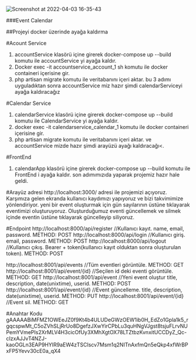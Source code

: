 ![Screenshot at 2022-04-03 16-35-43](https://user-images.githubusercontent.com/56533891/161439106-aa6e0321-cb04-4344-a906-8095146325de.png)

###Event Calendar

##Projeyi docker üzerinde ayağa kaldırma

#Acount Service
1. accountService klasörü içine girerek docker-compose up --build komutu ile accountService yi ayağa kaldır.
2. Docker exec -it accountservice_account_1 sh komutu ile docker containeri içerisine gir.
3. php artisan migrate komutu ile veritabanını içeri aktar.
bu 3 adımı uyguladıktan sonra accountService miz hazır şimdi calendarServiceyi ayağa kaldıracağız

#Calendar Service
1. calendarService klasörü içine girerek docker-compose up --build komutu ile CalendarService yi ayağa kaldır.
2. docker exec -it calendarservice_calendar_1 komutu ile docker containeri içerisine gir.
3. php artisan migrate komutu ile veritabanını içeri aktar.
ve accountService mizde hazır şimdi arayüzü ayağı kaldıracağı<.

#FrontEnd
1. calendarApp klasörü içine girerek docker-compose up --build komutu ile FrontEnd i ayağa kaldır.
son adımımızıda yaparak projemiz hazır hale geldi.

#Arayüz adresi
http://localhost:3000/ adresi ile projemizi açıyoruz. Karşımıza gelen ekranda kullanıcı kaydımızı yapıyoruz ve bizi takvimimize yönlendiriyor.
yeni bir event oluşturmak için gün sayılarının üstüne tıklayarak eventimizi oluşturuyoruz. Oluşturduğumuz eventi güncellemek ve silmek içinde eventin üstüne tıklayarak güncelleyip siliyoruz.

#Endpoint
http://localhost:8000/api/register
//Kullanıcı kayıt. name, email, password. METHOD: POST
http://localhost:8000/api/login
//Kullanıcı giriş. email, password. METHOD: POST
http://localhost:8000/api/logout
//Kullanıcı çıkış. Bearer + token(kullanıcı kayıt olduktan sonra oluşturulan token). METHOD: POST

http://localhost:8001/api/events
//Tüm eventleri görüntüle. METHOD: GET
http://localhost:8001/api/event/{id}
//Seçilen id deki eventi görüntüle. METHOD: GET
http://localhost:8001/api/event
//Yeni event oluştur title, description, date(unixtime), userid. METHOD: POST
http://localhost:8001/api/event/{id}
//Event güncelleme. title, description, date(unixtime), userid. METHOD: PUT
http://localhost:8001/api/event/{id}
//Event sil. METHOD: GET

#Anahtar Kodu
gAAAAABiMFMZ1OWEeJZ0f9Kt4b4ULUDeGWzOEW1ib0H_EdZo1Gpla1k5_rgqcspwMt_C5oZVhSLjRrUo8DgefzJXwYirCPbLu3quHNgVJgst8tsjuFLrvNUPemYVmePIs2XrMLV4H3cicOfUy3XMhXgtOX78LTZtbzKvnxitUCCDyZ_Qc-cIzxAJJvT4NZJ-kaoOGLn3EAP9HYIR9aEW4zTSCIscv7Msm1q2NITnAxfmQn5eQkp4xfWrBPxFP5Yevv30cE0a_qX4







